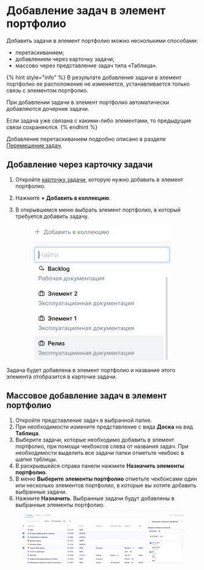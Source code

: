 # Добавление задач в элемент портфолио

Добавить задачи в элемент портфолио можно несколькими способами:

* перетаскиванием;
* добавлением через карточку задачи;
* массово через представление задач типа «‎Таблица»‎.

{% hint style="info" %}
В результате добавления задачи в элемент портфолио ее расположение не изменяется, устанавливается только связь с элементом портфолио.

При добавлении задачи в элемент портфолио автоматически добавляются дочерние задачи.

Если задача уже связана с какими-либо элементами, то предыдущие связи сохраняются.
{% endhint %}

Добавление перетаскиванием подробно описано в разделе [Перемещение задач](https://docs.teamstorm.io/rukovodstva/rukovodstvo-polzovatelya-teamstorm/rabota-s-zadachami/peremeshenie-zadach).

## Добавление через карточку задачи

1. Откройте [карточку задачи](https://docs.teamstorm.io/rukovodstva/rukovodstvo-polzovatelya-teamstorm/rabota-s-zadachami/kartochka-zadachi), которую нужно добавить в элемент портфолио.
2. Нажмите **+ Добавить в коллекцию**.
3.  В открывшемся меню выбрать элемент портфолио, в который требуется добавить задачу.

    <figure><img src="../../../../.gitbook/assets/изображение (179).png" alt=""><figcaption></figcaption></figure>

Задача будет добавлена в элемент портфолио и название этого элемента отобразится в карточке задачи.

## Массовое добавление задач в элемент портфолио

1. Откройте представление задач в выбранной папке.
2. При необходимости измените представление с вида **Доска** на вид **Таблица**.&#x20;
3. Выберите задачи, которые необходимо добавить в элемент портфолио, при помощи чекбоксов слева от названия задач. При необходимости выделить все задачи папки отметьте чекбокс в шапке таблицы.&#x20;
4. В раскрывшейся справа  панели нажмите **Назначить элементы портфолио**.
5. В меню **Выберите элементы портфолио** отметьте чекбоксами один или несколько элементов портфолио, в которые вы хотите добавить выбранные задачи.
6. Нажмите **Назначить**. Выбранные задачи будут добавлены в выбранные элементы портфолио.

<figure><img src="../../../../.gitbook/assets/изображение (5) (1) (1) (1).png" alt=""><figcaption></figcaption></figure>
